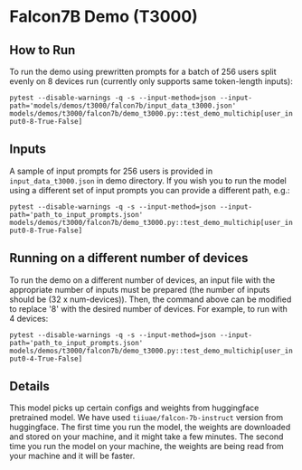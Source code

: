 # Falcon7B Demo (T3000)

## How to Run

To run the demo using prewritten prompts for a batch of 256 users split evenly on 8 devices run (currently only supports same token-length inputs):

`pytest --disable-warnings -q -s --input-method=json --input-path='models/demos/t3000/falcon7b/input_data_t3000.json' models/demos/t3000/falcon7b/demo_t3000.py::test_demo_multichip[user_input0-8-True-False]`

## Inputs

A sample of input prompts for 256 users is provided in `input_data_t3000.json` in demo directory. If you wish you to run the model using a different set of input prompts you can provide a different path, e.g.:

`pytest --disable-warnings -q -s --input-method=json --input-path='path_to_input_prompts.json' models/demos/t3000/falcon7b/demo_t3000.py::test_demo_multichip[user_input0-8-True-False]`

## Running on a different number of devices

To run the demo on a different number of devices, an input file with the appropriate number of inputs must be prepared (the number of inputs should be (32 x num-devices)). Then, the command above can be modified to replace '8' with
the desired number of devices. For example, to run with 4 devices:

`pytest --disable-warnings -q -s --input-method=json --input-path='path_to_input_prompts.json' models/demos/t3000/falcon7b/demo_t3000.py::test_demo_multichip[user_input0-4-True-False]`

## Details

This model picks up certain configs and weights from huggingface pretrained model. We have used `tiiuae/falcon-7b-instruct` version from huggingface. The first time you run the model, the weights are downloaded and stored on your machine, and it might take a few minutes. The second time you run the model on your machine, the weights are being read from your machine and it will be faster.
